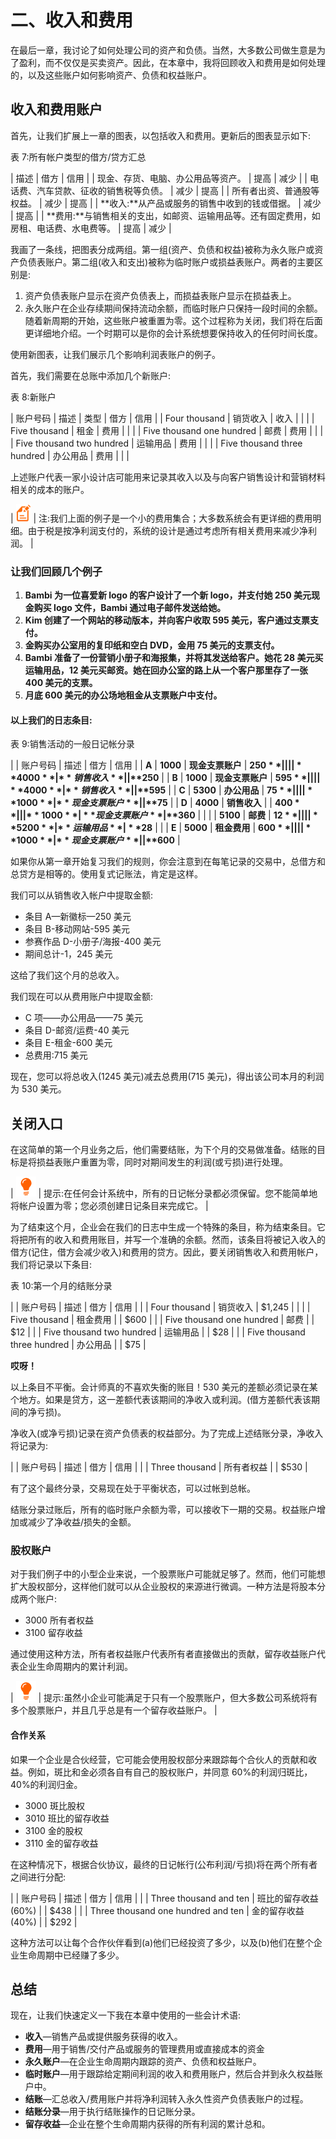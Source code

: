 # 二、收入和费用

在最后一章，我讨论了如何处理公司的资产和负债。当然，大多数公司做生意是为了盈利，而不仅仅是买卖资产。因此，在本章中，我将回顾收入和费用是如何处理的，以及这些账户如何影响资产、负债和权益账户。

## 收入和费用账户

首先，让我们扩展上一章的图表，以包括收入和费用。更新后的图表显示如下:

表 7:所有帐户类型的借方/贷方汇总

| 描述 | 借方 | 信用 |
| 现金、存货、电脑、办公用品等资产。 | 提高 | 减少 |
| 电话费、汽车贷款、征收的销售税等负债。 | 减少 | 提高 |
| 所有者出资、普通股等权益。 | 减少 | 提高 |
| **收入:**从产品或服务的销售中收到的钱或借据。 | 减少 | 提高 |
| **费用:**与销售相关的支出，如邮资、运输用品等。还有固定费用，如房租、电话费、水电费等。 | 提高 | 减少 |

我画了一条线，把图表分成两组。第一组(资产、负债和权益)被称为永久账户或资产负债表账户。第二组(收入和支出)被称为临时账户或损益表账户。两者的主要区别是:

1.  资产负债表账户显示在资产负债表上，而损益表账户显示在损益表上。
2.  永久账户在企业存续期间保持流动余额，而临时账户只保持一段时间的余额。随着新周期的开始，这些账户被重置为零。这个过程称为关闭，我们将在后面更详细地介绍。一个时期可以是你的会计系统想要保持收入的任何时间长度。

使用新图表，让我们展示几个影响利润表账户的例子。

首先，我们需要在总账中添加几个新账户:

表 8:新账户

| 账户号码 | 描述 | 类型 | 借方 | 信用 |
| Four thousand | 销货收入 | 收入 |  |  |
| Five thousand | 租金 | 费用 |  |  |
| Five thousand one hundred | 邮费 | 费用 |  |  |
| Five thousand two hundred | 运输用品 | 费用 |  |  |
| Five thousand three hundred | 办公用品 | 费用 |  |  |

上述账户代表一家小设计店可能用来记录其收入以及与向客户销售设计和营销材料相关的成本的账户。

| ![](img/note.png) | 注:我们上面的例子是一个小的费用集合；大多数系统会有更详细的费用明细。由于税是按净利润支付的，系统的设计是通过考虑所有相关费用来减少净利润。 |

### 让我们回顾几个例子

1.  **Bambi 为一位喜爱新 logo 的客户设计了一个新 logo，并支付她 250 美元现金购买 logo 文件，Bambi 通过电子邮件发送给她。**
2.  **Kim 创建了一个网站的移动版本，并向客户收取 595 美元，客户通过支票支付。**
3.  **金购买办公室用的复印纸和空白 DVD，金用 75 美元的支票支付。**
4.  **Bambi 准备了一份营销小册子和海报集，并将其发送给客户。她花 28 美元买运输用品，12 美元买邮资。她在回办公室的路上从一个客户那里存了一张 400 美元的支票。**
5.  **月底 600 美元的办公场地租金从支票账户中支付。**

#### 以上我们的日志条目:

表 9:销售活动的一般日记帐分录

|  | 账户号码 | 描述 | 借方 | 信用 |
| **A** | **1000** | **现金支票账户** | **$250** |  |
|  | **4000** | **销售收入** |  | **$250** |
| **B** | **1000** | **现金支票账户** | **$595** |  |
|  | **4000** | **销售收入** |  | **$595** |
| **C** | **5300** | **办公用品** | **$75** |  |
|  | **1000** | **现金支票账户** |  | **$75** |
| **D** | **4000** | **销售收入** |  | **$400** |
|  | **1000** | **现金支票账户** | **$360** |  |
|  | **5100** | **邮费** | **$12** |  |
|  | **5200** | **运输用品** | **$28** |  |
| **E** | **5000** | **租金费用** | **$600** |  |
|  | **1000** | **现金支票账户** |  | **$600** |

如果你从第一章开始复习我们的规则，你会注意到在每笔记录的交易中，总借方和总贷方是相等的。使用复式记账法，肯定是这样。

我们可以从销售收入帐户中提取金额:

*   条目 A—新徽标—250 美元
*   条目 B-移动网站-595 美元
*   参赛作品 D-小册子/海报-400 美元
*   期间总计-1，245 美元

这给了我们这个月的总收入。

我们现在可以从费用账户中提取金额:

*   C 项——办公用品——75 美元
*   条目 D-邮资/运费-40 美元
*   条目 E-租金-600 美元
*   总费用:715 美元

现在，您可以将总收入(1245 美元)减去总费用(715 美元)，得出该公司本月的利润为 530 美元。

## 关闭入口

在这简单的第一个月业务之后，他们需要结账，为下个月的交易做准备。结账的目标是将损益表账户重置为零，同时对期间发生的利润(或亏损)进行处理。

| ![](img/tip.png) | 提示:在任何会计系统中，所有的日记帐分录都必须保留。您不能简单地将帐户设置为零；您必须创建日记条目来完成它。 |

为了结束这个月，企业会在我们的日志中生成一个特殊的条目，称为结束条目。它将把所有的收入和费用账目，并写一个准确的余额。然而，该条目将被记入收入的借方(记住，借方会减少收入)和费用的贷方。因此，要关闭销售收入和费用帐户，我们将记录以下条目:

表 10:第一个月的结账分录

|  | 账户号码 | 描述 | 借方 | 信用 |
|  | Four thousand | 销货收入 | $1,245 |  |
|  | Five thousand | 租金费用 |  | $600 |
|  | Five thousand one hundred | 邮费 |  | $12 |
|  | Five thousand two hundred | 运输用品 |  | $28 |
|  | Five thousand three hundred | 办公用品 |  | $75 |

**哎呀！**

以上条目不平衡。会计师真的不喜欢失衡的账目！530 美元的差额必须记录在某个地方。如果是贷方，这一差额代表该期间的净收入或利润。(借方差额代表该期间的净亏损)。

净收入(或净亏损)记录在资产负债表的权益部分。为了完成上述结账分录，净收入将记录为:

|  | 账户号码 | 描述 | 借方 | 信用 |
|  | Three thousand | 所有者权益 |  | $530 |

有了这个最终分录，交易现在处于平衡状态，可以过帐到总帐。

结账分录过账后，所有的临时账户余额为零，可以接收下一期的交易。权益账户增加或减少了净收益/损失的金额。

### 股权账户

对于我们例子中的小型企业来说，一个股票账户可能就足够了。然而，他们可能想扩大股权部分，这样他们就可以从企业股权的来源进行微调。一种方法是将股本分成两个账户:

*   3000 所有者权益
*   3100 留存收益

通过使用这种方法，所有者权益账户代表所有者直接做出的贡献，留存收益账户代表企业生命周期内的累计利润。

| ![](img/tip.png) | 提示:虽然小企业可能满足于只有一个股票账户，但大多数公司系统将有多个股票账户，并且几乎总是有一个留存收益账户。 |

#### 合作关系

如果一个企业是合伙经营，它可能会使用股权部分来跟踪每个合伙人的贡献和收益。例如，斑比和金必须各自有自己的股权账户，并同意 60%的利润归斑比，40%的利润归金。

*   3000 斑比股权
*   3010 班比的留存收益
*   3100 金的股权
*   3110 金的留存收益

在这种情况下，根据合伙协议，最终的日记帐行(公布利润/亏损)将在两个所有者之间进行分配:

|  | 账户号码 | 描述 | 借方 | 信用 |
|  | Three thousand and ten | 班比的留存收益(60%) |  | $438 |
|  | Three thousand one hundred and ten | 金的留存收益(40%) |  | $292 |

这种方法可以让每个合作伙伴看到(a)他们已经投资了多少，以及(b)他们在整个企业生命周期中已经赚了多少。

## 总结

现在，让我们快速定义一下我在本章中使用的一些会计术语:

*   **收入**—销售产品或提供服务获得的收入。
*   **费用**—用于销售/交付产品或服务的管理费用或直接成本的资金
*   **永久账户**—在企业生命周期内跟踪的资产、负债和权益账户。
*   **临时账户**—用于跟踪给定期间利润的收入和费用账户，然后合并到永久权益账户中。
*   **结账**—汇总收入/费用账户并将净利润转入永久性资产负债表账户的过程。
*   **结账分录**—用于执行结账操作的日记账分录。
*   **留存收益**—企业在整个生命周期内获得的所有利润的累计总和。